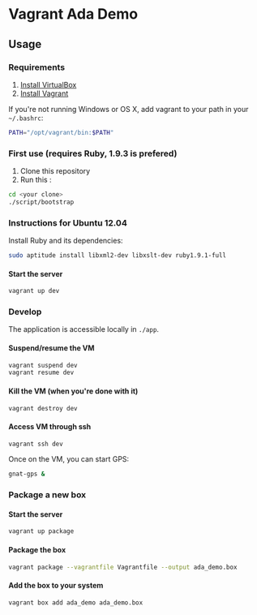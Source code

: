 Vagrant Ada Demo
================

Usage
-----

### Requirements

1. [Install VirtualBox](https://www.virtualbox.org/wiki/Downloads)
2. [Install Vagrant](http://vagrantup.com/)

If you're not running Windows or OS X, add vagrant to your path in your
`~/.bashrc`:

```bash
PATH="/opt/vagrant/bin:$PATH"
```

### First use (requires Ruby, 1.9.3 is prefered)

1. Clone this repository
2. Run this :

```bash
cd <your clone>
./script/bootstrap
```

### Instructions for Ubuntu 12.04

Install Ruby and its dependencies:

```bash
sudo aptitude install libxml2-dev libxslt-dev ruby1.9.1-full
```

#### Start the server

```bash
vagrant up dev
```

### Develop

The application is accessible locally in `./app`.


#### Suspend/resume the VM

```bash
vagrant suspend dev
vagrant resume dev
```

#### Kill the VM (when you're done with it)

```bash
vagrant destroy dev
```

#### Access VM through ssh

```bash
vagrant ssh dev
```

Once on the VM, you can start GPS:

```bash
gnat-gps &
```

### Package a new box

#### Start the server

```bash
vagrant up package
```

#### Package the box

```bash
vagrant package --vagrantfile Vagrantfile --output ada_demo.box
```

#### Add the box to your system

```bash
vagrant box add ada_demo ada_demo.box
```
